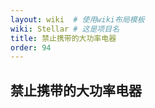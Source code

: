 ```yaml
---
layout: wiki  # 使用wiki布局模板
wiki: Stellar # 这是项目名
title: 禁止携带的大功率电器
order: 94
---
```


## 禁止携带的大功率电器
## 